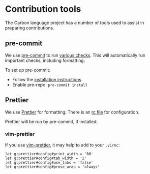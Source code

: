 # Contribution tools

<!--
Part of the Carbon Language project, under the Apache License v2.0 with LLVM
Exceptions. See /LICENSE for license information.
SPDX-License-Identifier: Apache-2.0 WITH LLVM-exception
-->

The Carbon language project has a number of tools used to assist in preparing
contributions.

## pre-commit

We use [pre-commit](https://pre-commit.com) to run
[various checks](/.pre-commit-config.yaml). This will automatically run
important checks, including formatting.

To set up pre-commit:

- Follow the [installation instructions](https://pre-commit.com/#installation).
- Enable pre-repo: `pre-commit install`

## Prettier

We use [Prettier](https://prettier.io/) for formatting. There is an
[rc file](/.prettierrc) for configuration.

Prettier will be run by pre-commit, if installed.

### vim-prettier

If you use [vim-prettier](https://github.com/prettier/vim-prettier), it may help
to add to your `.virmc`:

```
let g:prettier#config#print_width = '80'
let g:prettier#config#tab_width = '2'
let g:prettier#config#use_tabs = 'false'
let g:prettier#config#prose_wrap = 'always'
```
